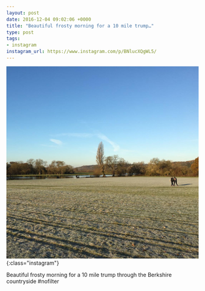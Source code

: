 ```yaml
---
layout: post
date: 2016-12-04 09:02:06 +0000
title: "Beautiful frosty morning for a 10 mile trump…"
type: post
tags:
- instagram
instagram_url: https://www.instagram.com/p/BNlucXQgWL5/
---
```


![Instagram - BNlucXQgWL5](/img/BNlucXQgWL5.jpg){:class="instagram"}

Beautiful frosty morning for a 10 mile trump through the Berkshire countryside #nofilter
